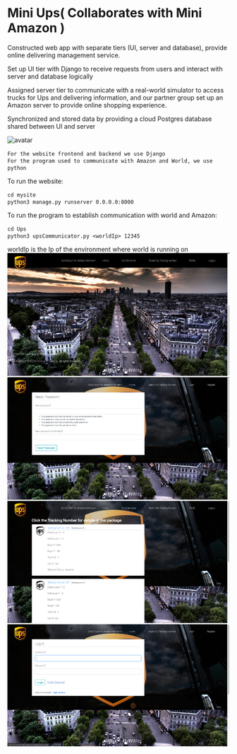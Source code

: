 # Mini Ups( Collaborates with Mini Amazon )

Constructed web app with separate tiers (UI, server and database), provide online delivering management service.

Set up UI tier with Django to receive requests from users and interact with server and database logically 

Assigned server tier to communicate with a real-world simulator to access trucks for Ups and delivering information, and our partner group set up an Amazon server to provide online shopping experience. 

Synchronized and stored data by providing a cloud Postgres database shared between UI and server

![avatar](https://upload.wikimedia.org/wikipedia/commons/1/1b/UPS_Logo_Shield_2017.svg)


```
For the website frontend and backend we use Django
For the program used to communicate with Amazon and World, we use python
```

To run the website:

```
cd mysite
python3 manage.py runserver 0.0.0.0:8000
```

To run the program to establish communication with world and Amazon:

```
cd Ups
python3 upsCommunicator.py <worldIp> 12345
```
worldIp is the Ip of the environment where world is running on
![avatar](https://github.com/YisongZou/Mini-UPS/blob/master/Picture1.png)
![avatar](https://github.com/YisongZou/Mini-UPS/blob/master/Picture2.png)
![avatar](https://github.com/YisongZou/Mini-UPS/blob/master/Picture3.png)
![avatar](https://github.com/YisongZou/Mini-UPS/blob/master/Picture4.png)
